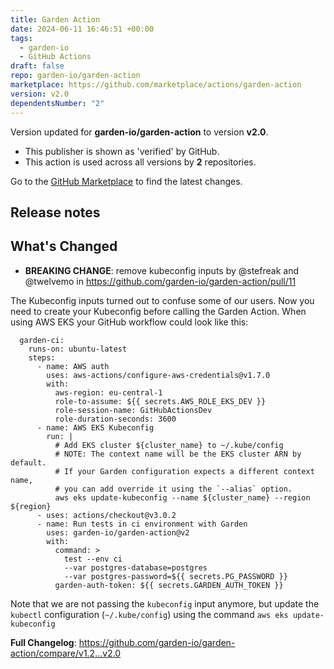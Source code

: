 ```yaml
---
title: Garden Action
date: 2024-06-11 16:46:51 +00:00
tags:
  - garden-io
  - GitHub Actions
draft: false
repo: garden-io/garden-action
marketplace: https://github.com/marketplace/actions/garden-action
version: v2.0
dependentsNumber: "2"
---
```



Version updated for **garden-io/garden-action** to version **v2.0**.
- This publisher is shown as 'verified' by GitHub.
- This action is used across all versions by **2** repositories.

Go to the [GitHub Marketplace](https://github.com/marketplace/actions/garden-action) to find the latest changes.

## Release notes

## What's Changed
* **BREAKING CHANGE**: remove kubeconfig inputs by @stefreak and @twelvemo in https://github.com/garden-io/garden-action/pull/11

The Kubeconfig inputs turned out to confuse some of our users. Now you need to create your Kubeconfig before calling the Garden Action. When using AWS EKS your GitHub workflow could look like this:

```
  garden-ci:
    runs-on: ubuntu-latest
    steps:
      - name: AWS auth
        uses: aws-actions/configure-aws-credentials@v1.7.0
        with:
          aws-region: eu-central-1
          role-to-assume: ${{ secrets.AWS_ROLE_EKS_DEV }}
          role-session-name: GitHubActionsDev
          role-duration-seconds: 3600
      - name: AWS EKS Kubeconfig
        run: |
          # Add EKS cluster ${cluster_name} to ~/.kube/config
          # NOTE: The context name will be the EKS cluster ARN by default.
          # If your Garden configuration expects a different context name,
          # you can add override it using the `--alias` option.
          aws eks update-kubeconfig --name ${cluster_name} --region ${region}
      - uses: actions/checkout@v3.0.2
      - name: Run tests in ci environment with Garden
        uses: garden-io/garden-action@v2
        with:
          command: >
            test --env ci
            --var postgres-database=postgres
            --var postgres-password=${{ secrets.PG_PASSWORD }}
          garden-auth-token: ${{ secrets.GARDEN_AUTH_TOKEN }}
```
Note that we are not passing the `kubeconfig` input anymore, but update the `kubectl` configuration (`~/.kube/config`) using the command `aws eks update-kubeconfig`


**Full Changelog**: https://github.com/garden-io/garden-action/compare/v1.2...v2.0
